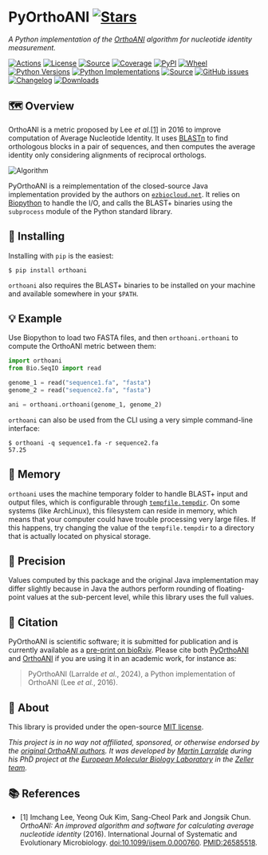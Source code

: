 # PyOrthoANI [![Stars](https://img.shields.io/github/stars/althonos/orthoani.svg?style=social&maxAge=3600&label=Star)](https://github.com/althonos/orthoani/stargazers)

*A Python implementation of the [OrthoANI](https://doi.org/10.1099/ijsem.0.000760) algorithm for nucleotide identity measurement.*

[![Actions](https://img.shields.io/github/actions/workflow/status/althonos/orthoani/test.yml?branch=main&logo=github&style=flat-square&maxAge=300)](https://github.com/althonos/orthoani/actions)
[![License](https://img.shields.io/badge/license-MIT-blue.svg?style=flat-square&maxAge=2678400)](https://choosealicense.com/licenses/mit/)
[![Source](https://img.shields.io/badge/source-GitHub-303030.svg?maxAge=2678400&style=flat-square)](https://github.com/althonos/orthoani/)
[![Coverage](https://img.shields.io/codecov/c/gh/althonos/orthoani?style=flat-square&maxAge=3600)](https://codecov.io/gh/althonos/orthoani/)
[![PyPI](https://img.shields.io/pypi/v/orthoani.svg?style=flat-square&maxAge=600)](https://pypi.org/project/orthoani)
[![Wheel](https://img.shields.io/pypi/wheel/orthoani.svg?style=flat-square&maxAge=3600)](https://pypi.org/project/orthoani/#files)
[![Python Versions](https://img.shields.io/pypi/pyversions/orthoani.svg?style=flat-square&maxAge=600)](https://pypi.org/project/orthoani/#files)
[![Python Implementations](https://img.shields.io/pypi/implementation/orthoani.svg?style=flat-square&maxAge=600)](https://pypi.org/project/orthoani/#files)
[![Source](https://img.shields.io/badge/source-GitHub-303030.svg?maxAge=2678400&style=flat-square)](https://github.com/althonos/orthoani/)
[![GitHub issues](https://img.shields.io/github/issues/althonos/orthoani.svg?style=flat-square&maxAge=600)](https://github.com/althonos/orthoani/issues)
[![Changelog](https://img.shields.io/badge/keep%20a-changelog-8A0707.svg?maxAge=2678400&style=flat-square)](https://github.com/althonos/orthoani/blob/master/CHANGELOG.md)
[![Downloads](https://img.shields.io/pypi/dm/orthoani?style=flat-square&color=303f9f&maxAge=86400&label=downloads)](https://pepy.tech/project/orthoani)


## 🗺️ Overview

OrthoANI is a metric proposed by Lee *et al.*[\[1\]](#ref1)
in 2016 to improve computation of Average Nucleotide Identity. It uses
[BLASTn](https://en.wikipedia.org/wiki/BLAST_(biotechnology)) to find orthologous
blocks in a pair of sequences, and then computes the average identity only
considering alignments of reciprocal orthologs.

![Algorithm](https://www.microbiologyresearch.org/docserver/fulltext/ijsem/66/2/000760-f1.gif)

PyOrthoANI is a reimplementation of the closed-source Java implementation
provided by the authors on [`ezbiocloud.net`](https://www.ezbiocloud.net/sw/oat).
It relies on [Biopython](https://biopython.org/) to handle the I/O, and calls
the BLAST+ binaries using the `subprocess` module of the Python standard 
library.


## 🔧 Installing

Installing with `pip` is the easiest:
```console
$ pip install orthoani
```

`orthoani` also requires the BLAST+ binaries to be installed on your machine
and available somewhere in your `$PATH`.


## 💡 Example

Use Biopython to load two FASTA files, and then `orthoani.orthoani` to compute
the OrthoANI metric between them:
```python
import orthoani
from Bio.SeqIO import read

genome_1 = read("sequence1.fa", "fasta")
genome_2 = read("sequence2.fa", "fasta")

ani = orthoani.orthoani(genome_1, genome_2)
```

`orthoani` can also be used from the CLI using a very simple command-line
interface:
```console
$ orthoani -q sequence1.fa -r sequence2.fa
57.25
```


## 🐏 Memory

`orthoani` uses the machine temporary folder to handle BLAST+ input and output
files, which is configurable through
[`tempfile.tempdir`](https://docs.python.org/3/library/tempfile.html#tempfile.tempdir).
On some systems (like ArchLinux), this filesystem can reside in memory, which means
that your computer could have trouble processing very large files. If this
happens, try changing the value of the `tempfile.tempdir` to a directory that
is actually located on physical storage.


## 📏 Precision

Values computed by this package and the original Java implementation may differ
slightly because in Java the authors perform rounding of floating-point values
at the sub-percent level, while this library uses the full values.


## 🔖 Citation

PyOrthoANI is scientific software; it is submitted for publication
and is currently available as a [pre-print on bioRxiv](https://www.biorxiv.org/content/10.1101/2025.02.13.638148v1).
Please cite both [PyOrthoANI](https://www.biorxiv.org/content/10.1101/2025.02.13.638148v1)
and [OrthoANI](https://pubmed.ncbi.nlm.nih.gov/26585518/) if you are using it in an academic work,
for instance as:

> PyOrthoANI (Larralde *et al.*, 2024), a Python implementation of OrthoANI (Lee *et al.*, 2016).


## 📜 About

This library is provided under the open-source
[MIT license](https://choosealicense.com/licenses/mit/).

*This project is in no way not affiliated, sponsored, or otherwise endorsed by
the [original OrthoANI authors](http://www.chunlab.com/). It was developed by
[Martin Larralde](https://github.com/althonos/orthoani) during his PhD project
at the [European Molecular Biology Laboratory](https://www.embl.de/) in
the [Zeller team](https://github.com/zellerlab).*

## 📚 References

- <a id="ref1">\[1\]</a> Imchang Lee, Yeong Ouk Kim, Sang-Cheol Park and Jongsik Chun. *OrthoANI: An improved algorithm and software for calculating average nucleotide identity* (2016). International Journal of Systematic and Evolutionary Microbiology. [doi:10.1099/ijsem.0.000760](https://doi.org/10.1099/ijsem.0.000760). [PMID:26585518](https://pubmed.ncbi.nlm.nih.gov/26585518/).

